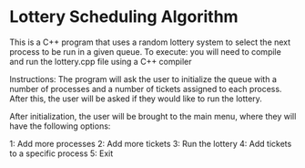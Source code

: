 # Lottery Scheduling Algorithm

This is a C++ program that uses a random lottery system to select the next process to be run in a given queue. To execute: you will need to compile and run the lottery.cpp file using a C++ compiler

Instructions: The program will ask the user to initialize the queue with a number of processes and a number of tickets assigned to each process. After this, the user will be asked if they would like to run the lottery.

After initialization, the user will be brought to the main menu, where they will have the following options:

  1: Add more processes
  2: Add more tickets
  3: Run the lottery
  4: Add tickets to a specific process
  5: Exit
